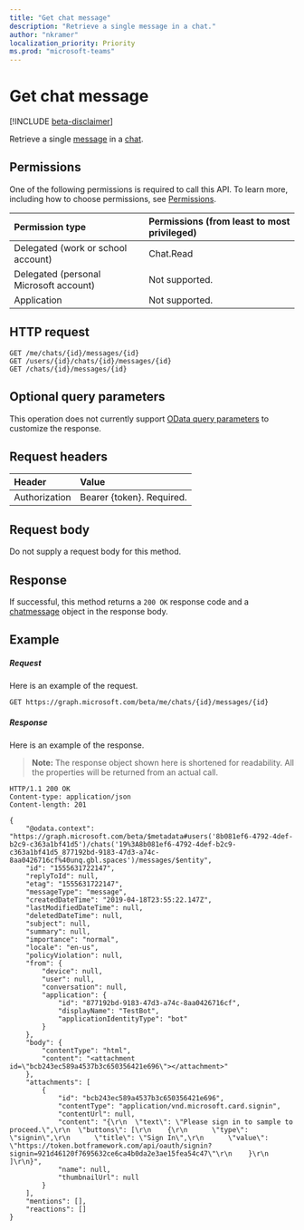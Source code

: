 ```yaml
---
title: "Get chat message"
description: "Retrieve a single message in a chat."
author: "nkramer"
localization_priority: Priority
ms.prod: "microsoft-teams"
---
```


# Get chat message

[!INCLUDE [beta-disclaimer](../../includes/beta-disclaimer.md)]

Retrieve a single [message](../resources/chatmessage.md) in a [chat](../resources/chat.md).

## Permissions

One of the following permissions is required to call this API. To learn more, including how to choose permissions, see [Permissions](/graph/permissions-reference).

|Permission type      | Permissions (from least to most privileged)              |
|:--------------------|:---------------------------------------------------------|
|Delegated (work or school account) | Chat.Read   |
|Delegated (personal Microsoft account) | Not supported.    |
|Application | Not supported.   |

## HTTP request

<!-- { "blockType": "ignored" } -->
```http
GET /me/chats/{id}/messages/{id}
GET /users/{id}/chats/{id}/messages/{id}
GET /chats/{id}/messages/{id}
```

## Optional query parameters

This operation does not currently support [OData query parameters](/graph/query-parameters) to customize the response.

## Request headers
| Header       | Value |
|:---------------|:--------|
| Authorization  | Bearer {token}. Required.  |

## Request body
Do not supply a request body for this method.

## Response

If successful, this method returns a `200 OK` response code and a [chatmessage](../resources/chatmessage.md) object in the response body.

## Example
##### Request
Here is an example of the request.
<!-- {
  "blockType": "request",
  "name": "get_chat_message"
}-->
```http
GET https://graph.microsoft.com/beta/me/chats/{id}/messages/{id}
```

##### Response
Here is an example of the response. 

>**Note:** The response object shown here is shortened for readability. All the properties will be returned from an actual call.
<!-- {
  "blockType": "response",
  "truncated": true,
  "@odata.type": "microsoft.graph.chatMessage"
} -->
```http
HTTP/1.1 200 OK
Content-type: application/json
Content-length: 201

{
    "@odata.context": "https://graph.microsoft.com/beta/$metadata#users('8b081ef6-4792-4def-b2c9-c363a1bf41d5')/chats('19%3A8b081ef6-4792-4def-b2c9-c363a1bf41d5_877192bd-9183-47d3-a74c-8aa0426716cf%40unq.gbl.spaces')/messages/$entity",
    "id": "1555631722147",
    "replyToId": null,
    "etag": "1555631722147",
    "messageType": "message",
    "createdDateTime": "2019-04-18T23:55:22.147Z",
    "lastModifiedDateTime": null,
    "deletedDateTime": null,
    "subject": null,
    "summary": null,
    "importance": "normal",
    "locale": "en-us",
    "policyViolation": null,
    "from": {
        "device": null,
        "user": null,
        "conversation": null,
        "application": {
            "id": "877192bd-9183-47d3-a74c-8aa0426716cf",
            "displayName": "TestBot",
            "applicationIdentityType": "bot"
        }
    },
    "body": {
        "contentType": "html",
        "content": "<attachment id=\"bcb243ec589a4537b3c650356421e696\"></attachment>"
    },
    "attachments": [
        {
            "id": "bcb243ec589a4537b3c650356421e696",
            "contentType": "application/vnd.microsoft.card.signin",
            "contentUrl": null,
            "content": "{\r\n  \"text\": \"Please sign in to sample to proceed.\",\r\n  \"buttons\": [\r\n    {\r\n      \"type\": \"signin\",\r\n      \"title\": \"Sign In\",\r\n      \"value\": \"https://token.botframework.com/api/oauth/signin?signin=921d46120f7695632ce6ca4b0da2e3ae15fea54c47\"\r\n    }\r\n  ]\r\n}",
            "name": null,
            "thumbnailUrl": null
        }
    ],
    "mentions": [],
    "reactions": []
}
```

<!-- uuid: 8fcb5dbc-d5aa-4681-8e31-b001d5168d79
2015-10-25 14:57:30 UTC -->
<!--
{
  "type": "#page.annotation",
  "description": "Get chat message",
  "keywords": "",
  "section": "documentation",
  "tocPath": "",
  "suppressions": [
  ]
}
-->
